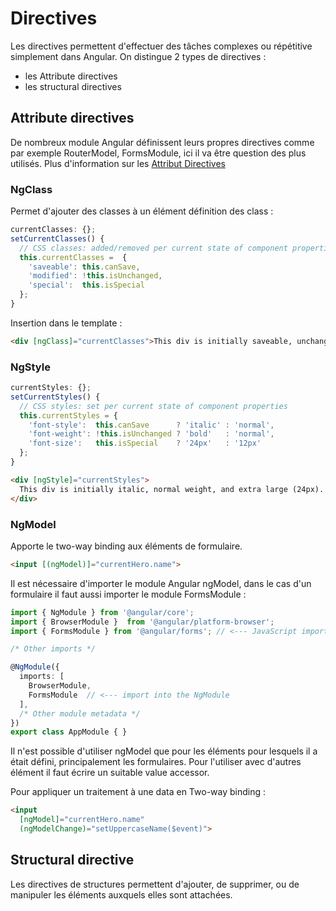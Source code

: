 # Directives
Les directives permettent d'effectuer des tâches complexes ou répétitive simplement dans Angular. On distingue 2 types de directives : 

- les Attribute directives
- les structural directives

## Attribute directives
De nombreux module Angular définissent leurs propres directives comme par exemple RouterModel, FormsModule, ici il va être question des plus utilisés.
Plus d'information sur les [Attribut Directives](https://angular.io/guide/attribute-directives)

### NgClass
Permet d'ajouter des classes à un élément définition des class :
```ts
currentClasses: {};
setCurrentClasses() {
  // CSS classes: added/removed per current state of component properties
  this.currentClasses =  {
    'saveable': this.canSave,
    'modified': !this.isUnchanged,
    'special':  this.isSpecial
  };
}
```
Insertion dans le template :
```html
<div [ngClass]="currentClasses">This div is initially saveable, unchanged, and special</div>
```
### NgStyle
```ts
currentStyles: {};
setCurrentStyles() {
  // CSS styles: set per current state of component properties
  this.currentStyles = {
    'font-style':  this.canSave      ? 'italic' : 'normal',
    'font-weight': !this.isUnchanged ? 'bold'   : 'normal',
    'font-size':   this.isSpecial    ? '24px'   : '12px'
  };
}
```

```html
<div [ngStyle]="currentStyles">
  This div is initially italic, normal weight, and extra large (24px).
</div>
```

### NgModel
Apporte le two-way binding aux éléments de formulaire.

```html
<input [(ngModel)]="currentHero.name">
```
Il est nécessaire d'importer le module Angular ngModel, dans le cas d'un formulaire il faut aussi importer le module FormsModule :

```ts
import { NgModule } from '@angular/core';
import { BrowserModule }  from '@angular/platform-browser';
import { FormsModule } from '@angular/forms'; // <--- JavaScript import from Angular

/* Other imports */

@NgModule({
  imports: [
    BrowserModule,
    FormsModule  // <--- import into the NgModule
  ],
  /* Other module metadata */
})
export class AppModule { }
```
Il n'est possible d'utiliser ngModel que pour les éléments pour lesquels il a était défini, principalement les formulaires. Pour l'utiliser avec d'autres élément il faut écrire un  suitable value accessor.

Pour appliquer un traitement à une data en Two-way binding :
```html
<input
  [ngModel]="currentHero.name"
  (ngModelChange)="setUppercaseName($event)">
```

## Structural directive
Les directives de structures permettent d'ajouter, de supprimer, ou de manipuler les éléments auxquels elles sont attachées.
<!--stackedit_data:
eyJoaXN0b3J5IjpbMTA0MTMyNjQ5NCwtNDE4MDY2Nzg1LC02Mz
YzODY2NjVdfQ==
-->